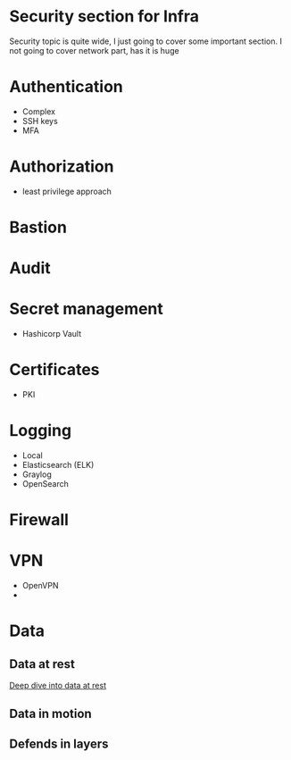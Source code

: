 # Security section for Infra 

Security topic is quite wide, I just going to cover some important section.
I not going to cover network part, has it is huge

# Authentication   
- Complex 
- SSH keys
- MFA

# Authorization

- least privilege approach

# Bastion

# Audit 

# Secret management 

- Hashicorp Vault


# Certificates
- PKI

# Logging 

- Local 
- Elasticsearch (ELK)
- Graylog
- OpenSearch 


# Firewall 


# VPN

- OpenVPN
- 


# Data

## Data at rest


[Deep dive into data at rest](data-at-rest.md)

## Data in motion 


## Defends in layers


